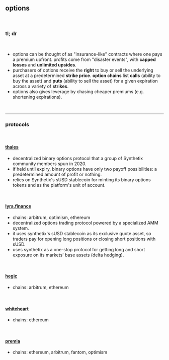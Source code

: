 ## options

<br>

### tl; dr

<br>

* options can be thought of as "insurance-like" contracts where one pays a premium upfront. profits come from "disaster events", with **capped losses** and **unlimited upsides**.
* purchasers of options receive the **right** to buy or sell the underlying asset at a predetermined **strike price**. **option chains** list **calls** (ability to buy the asset) and **puts** (ability to sell the asset) for a given expiration across a variety of **strikes**.
* options also gives leverage by chasing cheaper premiums (e.g. shortening expirations).

<br>

---

### protocols

<br>

#### [thales](https://thalesmarket.io/)



* decentralized binary options protocol that a group of Synthetix community members spun in 2020.
* if held until expiry, binary options have only two payoff possibilities: a predetermined amount of profit or nothing.
* relies on Synthetix's sUSD stablecoin for minting its binary options tokens and as the platform's unit of account.

<br>



#### [lyra.finance](https://www.lyra.finance/)

* chains: arbitrum, optimism, ethereum
* decentralized options trading protocol powered by a specialized AMM system.
* it uses synthetix's sUSD stablecoin as its exclusive quote asset, so traders pay for opening long positions or closing short positions with sUSD.
* uses synthetix as a one-stop protocol for getting long and short exposure on its markets' base assets (delta hedging).

<br>

#### [hegic](https://www.hegic.co/app#/arbitrum/trade/new)

* chains: arbitrum, ethereum


<br>

#### [whiteheart](https://www.whiteheart.finance/#/swap-wrap/wrap?from=WBTC&to=WHBTC)

* chains: ethereum

<br>

#### [premia](https://app.premia.finance/options)

* chains: ethereum, arbitrum, fantom, optimism

<br>
